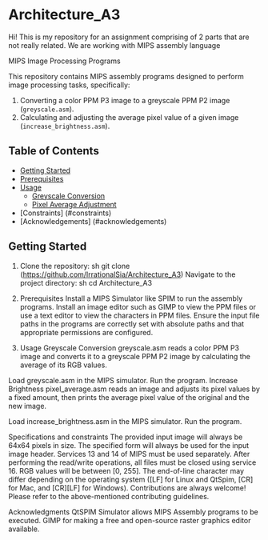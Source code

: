 # Architecture_A3
Hi! This is my repository for an assignment comprising of 2 parts that are not really related.
We are working with MIPS assembly language

 MIPS Image Processing Programs

This repository contains MIPS assembly programs designed to perform image processing tasks, specifically:
1. Converting a color PPM P3 image to a greyscale PPM P2 image (`greyscale.asm`).
2. Calculating and adjusting the average pixel value of a given image (`increase_brightness.asm`).

## Table of Contents
- [Getting Started](#getting-started)
- [Prerequisites](#prerequisites)
- [Usage](#usage)
  - [Greyscale Conversion](#greyscale-conversion)
  - [Pixel Average Adjustment](#increase-brightness)
- [Constraints] (#constraints)
- [Acknowledgements] (#acknowledgements)

## Getting Started

1. Clone the repository:
sh git clone (https://github.com/IrrationalSia/Architecture_A3)
Navigate to the project directory:
sh cd Architecture_A3

2. Prerequisites
Install a MIPS Simulator like SPIM to run the assembly programs.
Install an image editor such as GIMP to view the PPM files or use a text editor to view the characters in PPM files.
Ensure the input file paths in the programs are correctly set with absolute paths and that appropriate permissions are configured.
3. Usage
Greyscale Conversion
greyscale.asm reads a color PPM P3 image and converts it to a greyscale PPM P2 image by calculating the average of its RGB values.

Load greyscale.asm in the MIPS simulator.
Run the program.
Increase Brightness
pixel_average.asm reads an image and adjusts its pixel values by a fixed amount, then prints the average pixel value of the original and the new image.

Load increase_brightness.asm in the MIPS simulator.
Run the program.

Specifications and constraints
The provided input image will always be 64x64 pixels in size.
The specified form will always be used for the input image header.
Services 13 and 14 of MIPS must be used separately.
After performing the read/write operations, all files must be closed using service 16.
RGB values will be between [0, 255].
The end-of-line character may differ depending on the operating system ([LF] for Linux and QtSpim, [CR] for Mac, and [CR][LF] for Windows).
Contributions are always welcome! Please refer to the above-mentioned contributing guidelines.

Acknowledgments
QtSPIM Simulator allows MIPS Assembly programs to be executed.
GIMP for making a free and open-source raster graphics editor available.
